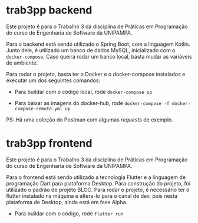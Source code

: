 # trab3pp backend
Este projeto é para o Trabalho 3 da disciplina de Práticas em Programação do curso de Engenharia de Software da UNIPAMPA.

Para o backend está sendo utilizado o Spring Boot, com a linguagem Kotlin. Junto dele, é utilizado um banco de dados MySQL, inicializado com o `docker-compose`. Caso queira rodar um banco local, basta mudar as variáveis de ambiente.

Para rodar o projeto, basta ter o Docker e o docker-compose instalados e executar um dos seguintes comandos:

* Para buildar com o código local, rode `docker-compose up` 

* Para baixar as imagens do docker-hub, rode `docker-compose -f docker-compose-remote.yml up`

PS: Há uma coleção do Postman com algumas _requests_ de exemplo.

# trab3pp frontend
Este projeto é para o Trabalho 3 da disciplina de Práticas em Programação do curso de Engenharia de Software da UNIPAMPA.

Para o frontend está sendo utilizado a tecnologia Flutter e a linguagem de programação Dart para plataforma Desktop. Para construção do projeto, foi utilizado o padrão de projeto BLOC. Para rodar o projeto, é necessário ter o flutter instalado na máquina e altera-lo para o canal de dev, pois nesta plataforma de Desktop, ainda está em fase Alpha.

* Para buildar com o código, rode `flutter run`
